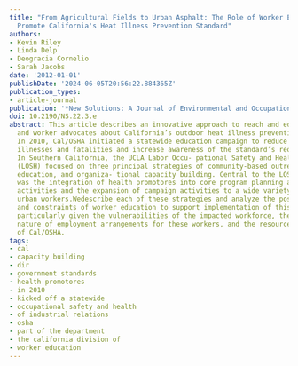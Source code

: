 ```yaml
---
title: "From Agricultural Fields to Urban Asphalt: The Role of Worker Education to
  Promote California's Heat Illness Prevention Standard"
authors:
- Kevin Riley
- Linda Delp
- Deogracia Cornelio
- Sarah Jacobs
date: '2012-01-01'
publishDate: '2024-06-05T20:56:22.884365Z'
publication_types:
- article-journal
publication: '*New Solutions: A Journal of Environmental and Occupational Health Policy*'
doi: 10.2190/NS.22.3.e
abstract: This article describes an innovative approach to reach and educate workers
  and worker advocates about California’s outdoor heat illness prevention standard.
  In 2010, Cal/OSHA initiated a statewide education campaign to reduce heat-related
  illnesses and fatalities and increase awareness of the standard’s requirements.
  In Southern California, the UCLA Labor Occu- pational Safety and Health Program
  (LOSH) focused on three principal strategies of community-based outreach, popular
  education, and organiza- tional capacity building. Central to the LOSH approach
  was the integration of health promotores into core program planning and training
  activities and the expansion of campaign activities to a wide variety of rural and
  urban workers.Wedescribe each of these strategies and analyze the possibilities
  and constraints of worker education to support implementation of this standard,
  particularly given the vulnerabilities of the impacted workforce, the often precarious
  nature of employment arrangements for these workers, and the resource limitations
  of Cal/OSHA.
tags:
- cal
- capacity building
- dir
- government standards
- health promotores
- in 2010
- kicked off a statewide
- occupational safety and health
- of industrial relations
- osha
- part of the department
- the california division of
- worker education
---
```

